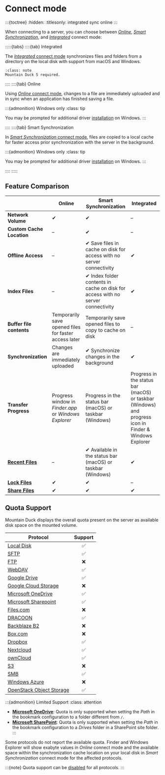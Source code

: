 Connect mode
===

:::{toctree}
:hidden:
:titlesonly:
integrated
sync
online
:::

When connecting to a server, you can choose between *[Online](online.md)*, *[Smart Synchronization](sync.md)*, and
*[Integrated](integrated.md)* connect
mode:

:::::{tabs}
::::{tab} Integrated

The [_Integrated_ connect mode](integrated.md) synchronizes files and folders from a directory on the local disk with
support from macOS and Windows.

```{admonition} Version 5
:class: note
Mountain Duck 5 required.
```

::::
::::{tab} Online

Using [_Online_ connect mode](online.md), changes to a file are immediately uploaded and in sync when an application has
finished saving a file.

:::{admonition} Windows only
:class: tip

You may be prompted for additional driver [installation](../installation/index.md#optional-driver-installation) on
Windows.
:::

::::
::::{tab} Smart Synchronization

In [_Smart Synchronization_ connect mode](sync.md), files are copied to a local cache for faster access prior
synchronization with the server in the background.

:::{admonition} Windows only
:class: tip

You may be prompted for additional driver [installation](../installation/index.md#optional-driver-installation) on
Windows.
:::

::::
:::::

## Feature Comparison

|                                          | **Online**                                             | **Smart Synchronization**                                                       | **Integrated**                                                                                         |
|------------------------------------------|--------------------------------------------------------|---------------------------------------------------------------------------------|--------------------------------------------------------------------------------------------------------|
| **Network Volume**                       | ✔                                                      | ✔                                                                               | –                                                                                                      |
| **Custom Cache Location**                | –                                                      | ✔                                                                               | –                                                                                                      |
| **Offline Access**                       | –                                                      | ✔ Save files in cache on disk for access with no server connectivity            | ✔                                                                                                      |
| **Index Files**                          | –                                                      | ✔ Index folder contents in cache on disk for access with no server connectivity | ✔                                                                                                      |
| **Buffer file contents**                 | ︎Temporarily save opened files for faster access later | Temporarily save opened files to copy to cache on disk                          | –                                                                                                      |
| **Synchronization**                      | Changes are immediately uploaded                       | ✔ Synchronize changes in the background                                         | ✔                                                                                                      |
| **Transfer Progress**                    | Progress window in _Finder.app_ or _Windows Explorer_  | Progress in the status bar (macOS) or taskbar (Windows)                         | Progress in the status bar (macOS) or taskbar (Windows) and progress icon in Finder & Windows Explorer |
| **[Recent Files](sync.md#recent-files)** | –                                                      | ✔ Available in the status bar (macOS) or taskbar (Windows)                      | ✔                                                                                                      |
| **[Lock Files](../locking.md)**          | ✔︎                                                     | ✔                                                                               | –                                                                                                      |
| **[Share Files](../share.md)**           | ✔                                                      | ✔                                                                               | ✔                                                                                                      |

## Quota Support

Mountain Duck displays the overall quota present on the server as available disk space on the mounted volume.

| Protocol                                                                  | Support |
|---------------------------------------------------------------------------|:-------:|
| [Local Disk](../../protocols/index.md#local-disk)                         |    ✅    |
| [SFTP](../../protocols/sftp/index.md#free-space-calculation-is-incorrect) |    ✅    |
| [FTP](../../protocols/ftp.md)                                             |    ❌    |
| [WebDAV](../../protocols/webdav/index.md)			                              |    ✅    |
| [Google Drive](../../protocols/googledrive.md)                            |    ✅    |
| [Google Cloud Storage](../../protocols/googlecloudstorage.md)             |    ❌    |
| [Microsoft OneDrive](../../protocols/onedrive.md#quota)                   |    ✅    |
| [Microsoft Sharepoint](../../protocols/sharepoint.md#quota)               |    ✅    |
| [Files.com](../../protocols/files.com.md)                                 |    ❌    |
| [DRACOON](../../protocols/dracoon.md)                                     |    ✅    |
| [Backblaze B2](../../protocols/b2.md)                                     |    ❌    |
| [Box.com](../../protocols/box.md)                                         |    ❌    |
| [Dropbox](../../protocols/dropbox.md)                                     |    ✅    |
| [Nextcloud](../../protocols/webdav/nextcloud.md)                          |    ✅    |
| [ownCloud](../../protocols/webdav/nextcloud.md)                           |    ✅    |
| [S3](../../protocols/s3/index.md)                                         |    ❌    |
| [SMB](../../protocols/smb.md)                                             |    ✅    |
| [Windows Azure ](../../protocols/azure.md)                                |    ❌    |
| [OpenStack Object Storage](../../protocols/openstack/index.md)            |    ✅    |

:::{admonition} Limited Support
:class: attention

- **[Microsoft OneDrive](../../protocols/onedrive.md#quota)**: Quota is only supported when setting the *Path* in the
  bookmark configuration to a folder different from `/`.
- **[Microsoft SharePoint](../../protocols/sharepoint.md#quota)**: Quota is only supported when setting the *Path* in
  the bookmark configuration to a *Drives* folder in a SharePoint site folder.
  :::

Some protocols do not report the available quota. Finder and Windows Explorer will show exabyte values in *Online*
connect mode and the available space within the synchronization cache location on your local disk in *Smart
Synchronization* connect mode for the affected protocols.

:::{note}
Quota support can be [disabled](../../protocols/sftp/index.md#free-space-calculation-is-incorrect) for all protocols.
:::